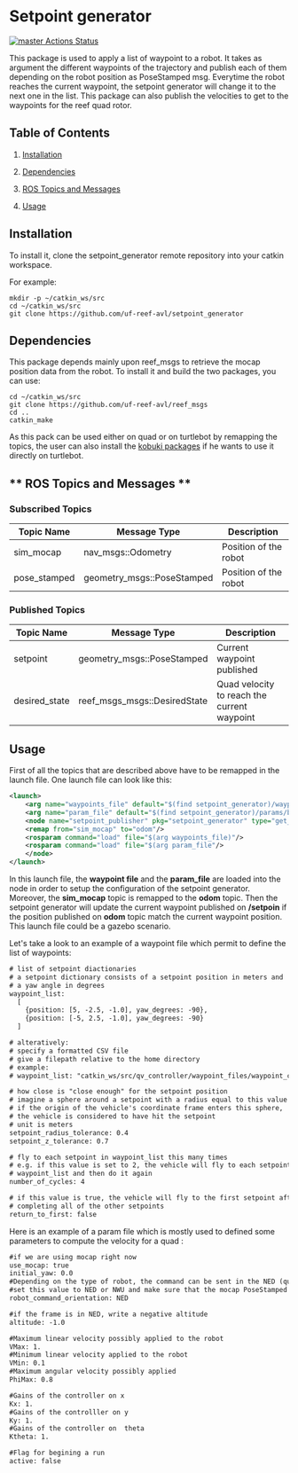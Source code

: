# Setpoint generator


[![master Actions Status](https://github.com/uf-reef-avl/setpoint_generator/workflows/master/badge.svg)](https://github.com/uf-reef-avl/setpoint_generator/actions)


This package is used to apply a list of waypoint to a robot. It takes as argument the different waypoints of the trajectory and publish each of them depending on the robot position as PoseStamped msg. Everytime the robot reaches the current waypoint, the setpoint generator will change it to the next one in the list. This package can also publish the velocities to get to the waypoints for the reef quad rotor.


**Table of Contents**
---------------------

1. [Installation](#Installation)

2. [Dependencies](#Dependencies)

3. [ROS Topics and Messages](#ROS_Topics_and_Messages)

4. [Usage](#Usage)


<a name="Installation"/>

**Installation**
----------------

To install it, clone the setpoint_generator remote repository into your catkin workspace.

For example:

    mkdir -p ~/catkin_ws/src
    cd ~/catkin_ws/src
    git clone https://github.com/uf-reef-avl/setpoint_generator



<a name="Dependencies"/>

**Dependencies**
----------------

This package depends mainly upon reef_msgs to retrieve the mocap position data from the robot. To install it and build the two packages, you can use:

	cd ~/catkin_ws/src
    git clone https://github.com/uf-reef-avl/reef_msgs
    cd ..
    catkin_make

As this pack can be used either on quad or on turtlebot by remapping the topics, the user can also install the [kobuki packages](http://wiki.ros.org/kobuki/Tutorials/Installation)
if he wants to use it directly on turtlebot. 


<a name="ROS_Topics_and_Messages"/>

** ROS Topics and Messages **
-------------------------

### Subscribed Topics
|Topic Name|Message Type|Description|
|--|--|--|
|sim_mocap|nav_msgs::Odometry|Position of the robot|
|pose_stamped|geometry_msgs::PoseStamped|Position of the robot|


### Published Topics
|Topic Name|Message Type|Description|
|--|--|--|
|setpoint|geometry_msgs::PoseStamped| Current waypoint published|
|desired_state|reef_msgs_msgs::DesiredState|Quad velocity to reach the current waypoint|

<a name="Usage"/>

**Usage**
---------

First of all the topics that are described above have to be remapped in the launch file. One launch file can look like this:

```xml
<launch>
	<arg name="waypoints_file" default="$(find setpoint_generator)/waypoint_files/figure_8.yaml" /> 
	<arg name="param_file" default="$(find setpoint_generator)/params/basic_param.yaml" /> 
	<node name="setpoint_publisher" pkg="setpoint_generator" type="get_setpoint_node.py" clear_params="true" output="screen">
  	<remap from="sim_mocap" to="odom"/>
  	<rosparam command="load" file="$(arg waypoints_file)"/>
  	<rosparam command="load" file="$(arg param_file"/>
	</node>
</launch>
```
In this launch file, the **waypoint file** and the **param_file** are loaded into the node in order to setup the configuration of the setpoint generator. Moreover, the **sim_mocap** topic is remapped to the **odom** topic. Then the setpoint generator will update the current waypoint published on **/setpoin** if the position published on **odom** topic match the current waypoint position. This launch file could be a gazebo scenario.

Let's take a look to an example of a waypoint file which permit to define the list of waypoints:

```xml
# list of setpoint diactionaries
# a setpoint dictionary consists of a setpoint position in meters and
# a yaw angle in degrees
waypoint_list:
  [
    {position: [5, -2.5, -1.0], yaw_degrees: -90},
    {position: [-5, 2.5, -1.0], yaw_degrees: -90}
  ]

# alteratively:
# specify a formatted CSV file
# give a filepath relative to the home directory
# example:
# waypoint_list: "catkin_ws/src/qv_controller/waypoint_files/waypoint_circle_with_yaw.csv"

# how close is "close enough" for the setpoint position
# imagine a sphere around a setpoint with a radius equal to this value
# if the origin of the vehicle's coordinate frame enters this sphere,
# the vehicle is considered to have hit the setpoint
# unit is meters
setpoint_radius_tolerance: 0.4
setpoint_z_tolerance: 0.7

# fly to each setpoint in waypoint_list this many times
# e.g. if this value is set to 2, the vehicle will fly to each setpoint in
# waypoint_list and then do it again
number_of_cycles: 4

# if this value is true, the vehicle will fly to the first setpoint after
# completing all of the other setpoints
return_to_first: false

```

Here is an example of a param file which is mostly used to defined some parameters to compute the velocity for a quad :
```xml
#if we are using mocap right now
use_mocap: true
initial_yaw: 0.0
#Depending on the type of robot, the command can be sent in the NED (quad) or NWU (turtlebot) frame
#set this value to NED or NWU and make sure that the mocap PoseStamped message are set to NED
robot_command_orientation: NED

#if the frame is in NED, write a negative altitude
altitude: -1.0

#Maximum linear velocity possibly applied to the robot
VMax: 1.
#Minimum linear velocity applied to the robot
VMin: 0.1
#Maximum angular velocity possibly applied
PhiMax: 0.8

#Gains of the controller on x
Kx: 1.
#Gains of the controlller on y
Ky: 1.
#Gains of the controller on  theta
Ktheta: 1.

#Flag for begining a run
active: false

```
